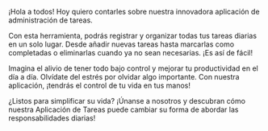 ¡Hola a todos! Hoy quiero contarles sobre nuestra innovadora aplicación de administración de tareas.

Con esta herramienta, podrás registrar y organizar todas tus tareas diarias en un solo lugar. Desde añadir nuevas tareas hasta marcarlas como completadas o eliminarlas cuando ya no sean necesarias. ¡Es así de fácil!

Imagina el alivio de tener todo bajo control y mejorar tu productividad en el día a día. Olvídate del estrés por olvidar algo importante. Con nuestra aplicación, ¡tendrás el control de tu vida en tus manos!

¿Listos para simplificar su vida? ¡Únanse a nosotros y descubran cómo nuestra Aplicación de Tareas puede cambiar su forma de abordar las responsabilidades diarias!
